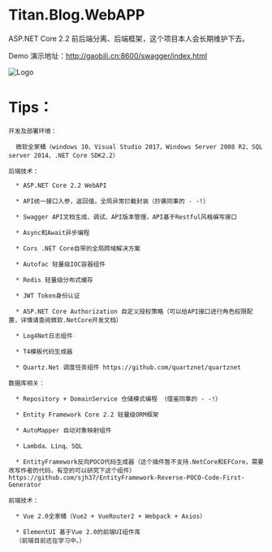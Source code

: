 # Titan.Blog.WebAPP
ASP.NET Core 2.2 前后端分离、后端框架，这个项目本人会长期维护下去。

Demo 演示地址：http://gaobili.cn:8600/swagger/index.html

![Logo](https://github.com/HanJunJun/Titan.Blog.WebAPP/blob/master/Titan.Blog.WebAPP/Titan.Blog.WebAPP/wwwroot/demo.png)


# Tips：

	开发及部署环境：
	
      微软全家桶（windows 10、Visual Studio 2017、Windows Server 2008 R2、SQL server 2014、.NET Core SDK2.2）

    后端技术：
	
      * ASP.NET Core 2.2 WebAPI
	  
	  * API统一接口入参，返回值，全局异常拦截封装（抄袭同事的 - -!）
      
      * Swagger API文档生成、调试、API版本管理，API基于Restful风格编写接口
	  
      * Async和Await异步编程

      * Cors .NET Core自带的全局跨域解决方案

      * Autofac 轻量级IOC容器组件

      * Redis 轻量级分布式缓存
	  
	  * JWT Token身份认证
	  
	  * ASP.NET Core Authorization 自定义授权策略（可以给API接口进行角色权限配置，详情请查阅微软.NetCore开发文档）
	  
	  * Log4Net日志组件
	  
	  * T4模板代码生成器
	  
	  * Quartz.Net 调度任务组件 https://github.com/quartznet/quartznet
	  
	数据库相关：
	
	  * Repository + DomainService 仓储模式编程 （借鉴同事的 - -!）
	  
	  * Entity Framework Core 2.2 轻量级ORM框架

	  * AutoMapper 自动对象映射组件
	  
	  * Lambda、Linq、SQL
	  
	  * EntityFramework反向POCO代码生成器（这个插件暂不支持.NetCore和EFCore，需要改写作者的代码，有空的可以研究下这个组件）https://github.com/sjh37/EntityFramework-Reverse-POCO-Code-First-Generator  
	  
	前端技术：
	
	  * Vue 2.0全家桶（Vue2 + VueRouter2 + Webpack + Axios）
	  
	  * ElementUI 基于Vue 2.0的前端UI组件库
	  （前端目前还在学习中。）